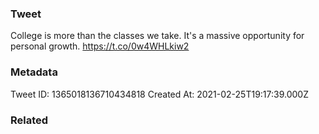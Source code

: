 ### Tweet
College is more than the classes we take. It's a massive opportunity for personal growth. https://t.co/0w4WHLkiw2

### Metadata
Tweet ID: 1365018136710434818
Created At: 2021-02-25T19:17:39.000Z

### Related

